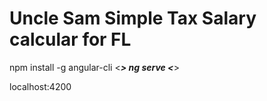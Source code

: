 # Uncle Sam Simple Tax Salary calcular for FL

npm install -g angular-cli
<*****************>
ng serve
<*****************>

localhost:4200
